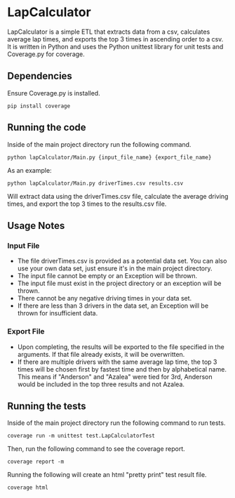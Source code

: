 # LapCalculator

LapCalculator is a simple ETL that extracts data from a csv, calculates average lap times, and exports the top 3 times in ascending order to a csv. It is written in Python and uses the Python unittest library for unit tests and Coverage.py for coverage.

## Dependencies

Ensure Coverage.py is installed.

```
pip install coverage
```

## Running the code

Inside of the main project directory run the following command.

```
python lapCalculator/Main.py {input_file_name} {export_file_name}
```

As an example:
```
python lapCalculator/Main.py driverTimes.csv results.csv
```
Will extract data using the driverTimes.csv file, calculate the average driving times, and export the top 3 times to the results.csv file.

## Usage Notes
### Input File
- The file driverTimes.csv is provided as a potential data set. You can also use your own data set, just ensure it's in the main project directory.
- The input file cannot be empty or an Exception will be thrown.
- The input file must exist in the project directory or an exception will be thrown.
- There cannot be any negative driving times in your data set.
- If there are less than 3 drivers in the data set, an Exception will be thrown for insufficient data.

### Export File
- Upon completing, the results will be exported to the file specified in the arguments. If that file already exists, it will be overwritten.
- If there are multiple drivers with the same average lap time, the top 3 times will be chosen first by fastest time and then by alphabetical name. This means if "Anderson" and "Azalea" were tied for 3rd, Anderson would be included in the top three results and not Azalea.

## Running the tests

Inside of the main project directory run the following command to run tests.

```
coverage run -m unittest test.LapCalculatorTest
```

Then, run the following command to see the coverage report.

```
coverage report -m
```

Running the following will create an html "pretty print" test result file.
```
coverage html
```